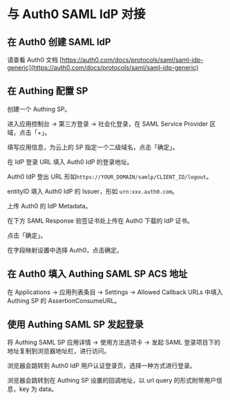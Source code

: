 # 与 Auth0 SAML IdP 对接

## 在 Auth0 创建 SAML IdP

请查看 Auth0 文档 [https://auth0.com/docs/protocols/saml/saml-idp-generic](https://auth0.com/docs/protocols/saml/saml-idp-generic)

## 在 Authing 配置 SP

创建一个 Authing SP。

进入应用控制台 -&gt; 第三方登录 -&gt; 社会化登录，在 SAML Service Provider 区域，点击「+」。

填写应用信息，为云上的 SP 指定一个二级域名，点击「确定」。

在 IdP 登录 URL 填入 Auth0 IdP 的登录地址。

Auth0 IdP 登出 URL 形如`https://YOUR_DOMAIN/samlp/CLIENT_ID/logout`。

entityID 填入 Auth0 IdP 的 Issuer，形如 `urn:xxx.auth0.com`。

上传 Auth0 的 IdP Metadata。

在下方 SAML Response 验签证书处上传在 Auth0 下载的 IdP 证书。

点击「确定」。

在字段映射设置中选择 Auth0，点击确定。

## 在 Auth0 填入 Authing SAML SP ACS 地址

在 Applications -&gt; 应用列表条目 -&gt; Settings -&gt; Allowed Callback URLs 中填入 Authing SP 的 AssertionConsumeURL。

## 使用 Authing SAML SP 发起登录

将 Authing SAML SP 应用详情 -&gt; 使用方法选项卡 -&gt; 发起 SAML 登录项目下的地址复制到浏览器地址栏，进行访问。

浏览器会跳转到 Auth0 IdP 用户认证登录页，选择一种方式进行登录。

浏览器会跳转到在 Authing SP 设置的回调地址，以 url query 的形式附带用户信息，key 为 data。

